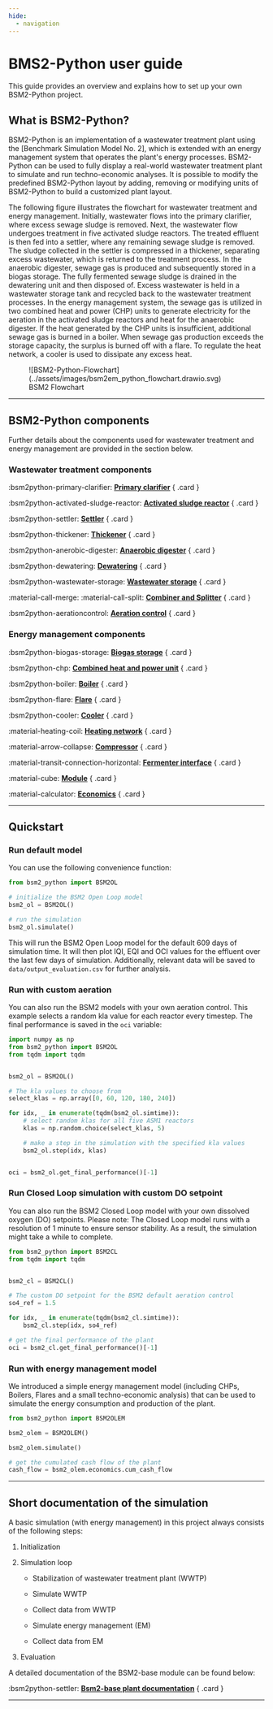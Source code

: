 ```yaml
---
hide:
  - navigation
---
```


# BMS2-Python user guide

This guide provides an overview and explains how to set up your own BSM2-Python project.


## What is BSM2-Python?

BSM2-Python is an implementation of a wastewater treatment plant using the [Benchmark Simulation Model No. 2],
which is extended with an energy management system that operates the plant's energy processes. BSM2-Python can be used to
fully display a real-world wastewater treatment plant to simulate and run techno-economic analyses. It is possible to
modify the predefined BSM2-Python layout by adding, removing or modifying units of BSM2-Python to build a
customized plant layout.

The following figure illustrates the flowchart for wastewater treatment and energy management.
Initially, wastewater flows into the primary clarifier, where excess sewage sludge is removed. Next, the wastewater flow
undergoes treatment in five activated sludge reactors. The treated effluent is then fed into a settler, where any
remaining sewage sludge is removed.
The sludge collected in the settler is compressed in a thickener, separating excess wastewater, which is returned to the
treatment process. In the anaerobic digester, sewage gas is produced and subsequently stored in a biogas storage.
The fully fermented sewage sludge is drained in the dewatering unit and then disposed of. Excess wastewater is held in a wastewater storage tank and recycled back to the wastewater treatment processes.
In the energy management system, the sewage gas is utilized in two combined heat and power (CHP) units to generate
electricity for the aeration in the activated sludge reactors and heat for the anaerobic digester. If the heat generated
by the CHP units is insufficient, additional sewage gas is burned in a boiler. When sewage gas production exceeds the
storage capacity, the surplus is burned off with a flare. To regulate the heat network, a cooler is used to
dissipate any excess heat.

<figure markdown="span">
  ![BSM2-Python-Flowchart](../assets/images/bsm2em_python_flowchart.drawio.svg)
  <figcaption>BSM2 Flowchart</figcaption>
</figure>

---

## BSM2-Python components

Further details about the components used for wastewater treatment and energy management are provided in the section below.

### Wastewater treatment components

<div class="grid" markdown>

:bsm2python-primary-clarifier: __[Primary clarifier](/user_guide/bsm2_python_components/wwt_components/primary_clarifier/)__
{ .card }

:bsm2python-activated-sludge-reactor: __[Activated sludge reactor](/user_guide/bsm2_python_components/wwt_components/activated_sludge_reactor/)__
{ .card }

:bsm2python-settler: __[Settler](/user_guide/bsm2_python_components/wwt_components/settler/)__
{ .card }

:bsm2python-thickener: __[Thickener](/user_guide/bsm2_python_components/wwt_components/thickener/)__
{ .card }

:bsm2python-anerobic-digester: __[Anaerobic digester](/user_guide/bsm2_python_components/wwt_components/anaerobic_digester/)__
{ .card }

:bsm2python-dewatering: __[Dewatering](/user_guide/bsm2_python_components/wwt_components/dewatering/)__
{ .card }

:bsm2python-wastewater-storage: __[Wastewater storage](/user_guide/bsm2_python_components/wwt_components/wastewater_storage/)__
{ .card }

:material-call-merge: :material-call-split: __[Combiner and Splitter](/user_guide/bsm2_python_components/wwt_components/combiner_and_splitter/)__
{ .card }

:bsm2python-aerationcontrol: __[Aeration control](/user_guide/bsm2_python_components/wwt_components/aerationcontrol/)__
{ .card }
</div>


### Energy management components

<div class="grid" markdown>

:bsm2python-biogas-storage: __[Biogas storage](/user_guide/bsm2_python_components/em_components/biogas_storage/)__
{ .card }

:bsm2python-chp: __[Combined heat and power unit](/user_guide/bsm2_python_components/em_components/chp/)__
{ .card }

:bsm2python-boiler: __[Boiler](/user_guide/bsm2_python_components/em_components/boiler/)__
{ .card }

:bsm2python-flare: __[Flare](/user_guide/bsm2_python_components/em_components/flare/)__
{ .card }

:bsm2python-cooler: __[Cooler](/user_guide/bsm2_python_components/em_components/cooler/)__
{ .card }

:material-heating-coil: __[Heating network](/user_guide/bsm2_python_components/em_components/heat_net/)__
{ .card }

:material-arrow-collapse: __[Compressor](/user_guide/bsm2_python_components/em_components/compressor/)__
{ .card }

:material-transit-connection-horizontal: __[Fermenter interface](/user_guide/bsm2_python_components/em_components/fermenter_interface/)__
{ .card }

:material-cube: __[Module](/user_guide/bsm2_python_components/em_components/module/)__
{ .card }

:material-calculator: __[Economics](/user_guide/bsm2_python_components/em_components/economics/)__
{ .card }
</div>

---

## Quickstart

### Run default model

You can use the following convenience function:

```python
from bsm2_python import BSM2OL

# initialize the BSM2 Open Loop model
bsm2_ol = BSM2OL()

# run the simulation
bsm2_ol.simulate()
```

This will run the BSM2 Open Loop model for the default 609 days of simulation time.
It will then plot IQI, EQI and OCI values for the effluent over the last few days of simulation.
Additionally, relevant data will be saved to `data/output_evaluation.csv` for further analysis.


### Run with custom aeration

You can also run the BSM2 models with your own aeration control.
This example selects a random kla value for each reactor every timestep.
The final performance is saved in the `oci` variable:

```python
import numpy as np
from bsm2_python import BSM2OL
from tqdm import tqdm


bsm2_ol = BSM2OL()

# The kla values to choose from
select_klas = np.array([0, 60, 120, 180, 240])

for idx, _ in enumerate(tqdm(bsm2_ol.simtime)):
    # select random klas for all five ASM1 reactors
    klas = np.random.choice(select_klas, 5)

    # make a step in the simulation with the specified kla values
    bsm2_ol.step(idx, klas)


oci = bsm2_ol.get_final_performance()[-1]
```


### Run Closed Loop simulation with custom DO setpoint
You can also run the BSM2 Closed Loop model with your own dissolved oxygen (DO) setpoints.
Please note: The Closed Loop model runs with a resolution of 1 minute to ensure sensor stability. 
As a result, the simulation might take a while to complete.

```python
from bsm2_python import BSM2CL
from tqdm import tqdm


bsm2_cl = BSM2CL()

# The custom DO setpoint for the BSM2 default aeration control
so4_ref = 1.5

for idx, _ in enumerate(tqdm(bsm2_cl.simtime)):
    bsm2_cl.step(idx, so4_ref)

# get the final performance of the plant
oci = bsm2_cl.get_final_performance()[-1]
```


### Run with energy management model
We introduced a simple energy management model (including CHPs, Boilers, Flares and a small techno-economic analysis)
that can be used to simulate the energy consumption and production of the plant.

```python
from bsm2_python import BSM2OLEM

bsm2_olem = BSM2OLEM()

bsm2_olem.simulate()

# get the cumulated cash flow of the plant
cash_flow = bsm2_olem.economics.cum_cash_flow
```

---

## Short documentation of the simulation

A basic simulation (with energy management) in this project always consists of the following steps:

1. Initialization

2. Simulation loop

    - Stabilization of wastewater treatment plant (WWTP)

    - Simulate WWTP

    - Collect data from WWTP

    - Simulate energy management (EM)

    - Collect data from EM

3. Evaluation

A detailed documentation of the BSM2-base module can be found below:

<div class="grid" markdown>

:bsm2python-settler: __[Bsm2-base plant documentation](bsm2_base.md)__
{ .card }


</div>

---

<!-- ## Build a customized BSM2-Python plant layout

Both the wastewater treatment plant layout as well as the energy management layout can be customized by adding, removing or modifying individual process units. To customize the wastewater treatment plant layout the module [`bsm2_base.py`](/reference/bsm2_python/bsm2_base) has to be changed. For the customization of the energy management layout change the module [`bsm2_olem.py`](/reference/bsm2_python/bsm2_olem).

### Examples for activated sludge flow schemes

![Examples for activated sludge flow schemes](../assets/images/Examples_activated_sludge_flow_schemes.png)


### Adding a process unit to the plant layout

z.B. asm1 reaktor 6

1. Initialisierung
   
Initialisiere die gewünschte Prozesseinheit in der `__init__` Methode.

```py title="bsm2_base.py"
class BSM2Base:

  def __init__(self,...):
  # Initialization of process units

  self.new_process_unit = 
  
  self.reactor6 = ASM1Reactor(
            reginit.KLA5,
            asm1init.VOL5,
            asm1init.YINIT5,
            asm1init.PAR5,
            reginit.CARB5,
            reginit.CARBONSOURCECONC,
            tempmodel=tempmodel,
            activate=activate,
        )
```

Bei hinzufügen von einem eigenen Modul muss zuvor der Code in das Ordnerverzeichnis src\ eingebunden werden und nachträglich importiert werden.

```py title="bsm2_base.py"
import <module_path_new> as <short_name>
```


2. In Step funktion einbauen

  Falls notwendig Abwasserströme mit Splitter 

3. 




The most important and also most versatile process unit -> ASM1

### Customizing the wastewater treatment plant layout
### Customizing the energy management layout -->


